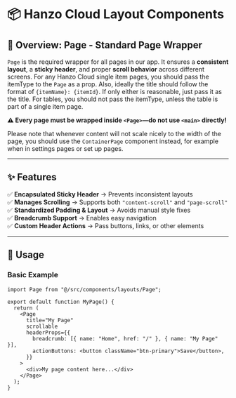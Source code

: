 # 📦 Hanzo Cloud Layout Components

## 📌 Overview: Page - Standard Page Wrapper

`Page` is the required wrapper for all pages in our app. It ensures a **consistent layout**, a **sticky header**, and proper **scroll behavior** across different screens.
For any Hanzo Cloud single item pages, you should pass the itemType to the `Page` as a prop. Also, ideally the title should follow the format of `{itemName}: {itemId}`. If only either is reasonable, just pass it as the title. For tables, you should not pass the itemType, unless the table is part of a single item page.

**⚠️ Every page must be wrapped inside `<Page>`—do not use `<main>` directly!**

Please note that whenever content will not scale nicely to the width of the page, you should use the `ContainerPage` component instead, for example when in settings pages or set up pages.

---

## ✨ Features

✅ **Encapsulated Sticky Header** → Prevents inconsistent layouts  
✅ **Manages Scrolling** → Supports both `"content-scroll"` and `"page-scroll"`  
✅ **Standardized Padding & Layout** → Avoids manual style fixes  
✅ **Breadcrumb Support** → Enables easy navigation  
✅ **Custom Header Actions** → Pass buttons, links, or other elements

---

## 🚀 Usage

### **Basic Example**

```tsx
import Page from "@/src/components/layouts/Page";

export default function MyPage() {
  return (
    <Page
      title="My Page"
      scrollable
      headerProps={{
        breadcrumb: [{ name: "Home", href: "/" }, { name: "My Page" }],
        actionButtons: <button className="btn-primary">Save</button>,
      }}
    >
      <div>My page content here...</div>
    </Page>
  );
}
```
